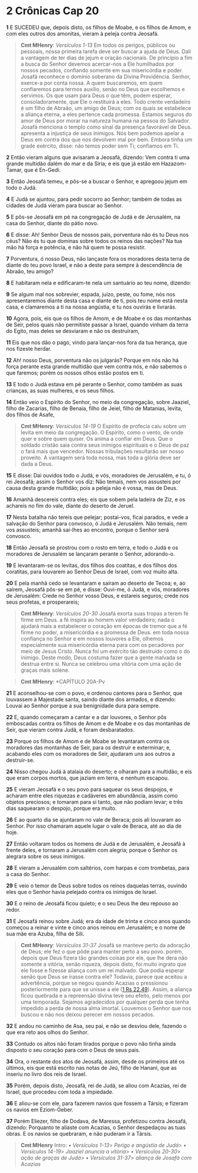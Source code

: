 # 2 Crônicas Cap 20

**1** 	E SUCEDEU que, depois disto, os filhos de Moabe, e os filhos de Amom, e com eles outros dos amonitas, vieram à peleja contra Jeosafá.

> **Cmt MHenry**: *Versículos 1-13* Em todos os perigos, públicos ou pessoais, nossa primeira tarefa deve ser buscar a ajuda de Deus. Dali a vantagem de ter dias de jejum e oração nacionais. De princípio a fim a busca do Senhor devemos acercar-nos a Ele humilhados por nossos pecados, confiando somente em sua misericórdia e poder. Josafá reconhece o domínio soberano da Divina Providência. Senhor, exerce-a por conta nossa. A quem buscaremos, em quem confiaremos para termos auxílio, senão no Deus que escolhemos e servimos. Os que usam para Deus o que têm, podem esperar, consoladoramente, que Ele o restituirá a eles. Todo crente verdadeiro é um filho de Abraão, um amigo de Deus; com os quais se estabelece a aliança eterna, a eles pertence cada promessa. Estamos seguros do amor de Deus por morar na natureza humana na pessoa do Salvador. Josafá menciona o templo como sinal da presença favorável de Deus. apresenta a injustiça de seus inimigos. Nós bem podemos apelar a Deus em contra dos que nos devolvem mal por bem. Embora tinha um grade exército, disse: não temos poder sem Ti; confiamos em Ti.

**2** 	Então vieram alguns que avisaram a Jeosafá, dizendo: Vem contra ti uma grande multidão dalém do mar e da Síria; e eis que já estão em Hazazom-Tamar, que é En-Gedi.

**3** 	Então Jeosafá temeu, e pôs-se a buscar o Senhor, e apregoou jejum em todo o Judá.

**4** 	E Judá se ajuntou, para pedir socorro ao Senhor; também de todas as cidades de Judá vieram para buscar ao Senhor.

**5** 	E pôs-se Jeosafá em pé na congregação de Judá e de Jerusalém, na casa do Senhor, diante do pátio novo.

**6** 	E disse: Ah! Senhor Deus de nossos pais, porventura não és tu Deus nos céus? Não és tu que dominas sobre todos os reinos das nações? Na tua mão há força e potência, e não há quem te possa resistir.

**7** 	Porventura, ó nosso Deus, não lançaste fora os moradores desta terra de diante do teu povo Israel, e não a deste para sempre à descendência de Abraão, teu amigo?

**8** 	E habitaram nela e edificaram-te nela um santuário ao teu nome, dizendo:

**9** 	Se algum mal nos sobrevier, espada, juízo, peste, ou fome, nós nos apresentaremos diante desta casa e diante de ti, pois teu nome está nesta casa, e clamaremos a ti na nossa angústia, e tu nos ouvirás e livrarás.

**10** 	Agora, pois, eis que os filhos de Amom, e de Moabe e os das montanhas de Seir, pelos quais não permitiste passar a Israel, quando vinham da terra do Egito, mas deles se desviaram e não os destruíram,

**11** 	Eis que nos dão o pago, vindo para lançar-nos fora da tua herança, que nos fizeste herdar.

**12** 	Ah! nosso Deus, porventura não os julgarás? Porque em nós não há força perante esta grande multidão que vem contra nós, e não sabemos o que faremos; porém os nossos olhos estão postos em ti.

**13** 	E todo o Judá estava em pé perante o Senhor, como também as suas crianças, as suas mulheres, e os seus filhos.

**14** 	Então veio o Espírito do Senhor, no meio da congregação, sobre Jaaziel, filho de Zacarias, filho de Benaia, filho de Jeiel, filho de Matanias, levita, dos filhos de Asafe,

> **Cmt MHenry**: *Versículos 14-19* O Espírito de profecia caiu sobre um levita em meio da congregação. O Espírito, como o vento, de onde quer e sobre quem quiser. Os anima a confiar em Deus. Que o soldado cristão saia contra seus inimigos espirituais e o Deus de paz o fará mais que vencedor. Nossas tribulações resultarão ser nosso proveito. A vantagem será toda nossa, mas toda a glória deve ser dada a Deus.

**15** 	E disse: Dai ouvidos todo o Judá, e vós, moradores de Jerusalém, e tu, ó rei Jeosafá; assim o Senhor vos diz: Não temais, nem vos assusteis por causa desta grande multidão; pois a peleja não é vossa, mas de Deus.

**16** 	Amanhã descereis contra eles; eis que sobem pela ladeira de Ziz, e os achareis no fim do vale, diante do deserto de Jeruel.

**17** 	Nesta batalha não tereis que pelejar; postai-vos, ficai parados, e vede a salvação do Senhor para convosco, ó Judá e Jerusalém. Não temais, nem vos assusteis; amanhã saí-lhes ao encontro, porque o Senhor será convosco.

**18** 	Então Jeosafá se prostrou com o rosto em terra, e todo o Judá e os moradores de Jerusalém se lançaram perante o Senhor, adorando-o.

**19** 	E levantaram-se os levitas, dos filhos dos coatitas, e dos filhos dos coratitas, para louvarem ao Senhor Deus de Israel, com voz muito alta.

**20** 	E pela manhã cedo se levantaram e saíram ao deserto de Tecoa; e, ao saírem, Jeosafá pôs-se em pé, e disse: Ouvi-me, ó Judá, e vós, moradores de Jerusalém: Crede no Senhor vosso Deus, e estareis seguros; crede nos seus profetas, e prosperareis;

> **Cmt MHenry**: *Versículos 20-30* Josafá exorta suas tropas a terem fé firme em Deus. a fé inspira ao homem valor verdadeiro; nada o ajudará mais a estabelecer o coração em épocas de tremor que a fé firme no poder, a misericórdia e a promessa de Deus. em toda nossa confiança no Senhor e em nossos louvores a Ele, olhemos especialmente sua misericórdia eterna para com os pecadores por meio de Jesus Cristo. Nunca foi um exército tão destruído como o do inimigo. Deste modo, Deus costuma fazer que a gente malvada se destrua entre si. Nunca se celebrou uma vitória com uma ação de graças mais solene.

> **Cmt MHenry**: *CAPÍTULO 20A-Pv

**21** 	E aconselhou-se com o povo, e ordenou cantores para o Senhor, que louvassem à Majestade santa, saindo diante dos armados, e dizendo: Louvai ao Senhor porque a sua benignidade dura para sempre.

**22** 	E, quando começaram a cantar e a dar louvores, o Senhor pôs emboscadas contra os filhos de Amom e de Moabe e os das montanhas de Seir, que vieram contra Judá, e foram desbaratados.

**23** 	Porque os filhos de Amom e de Moabe se levantaram contra os moradores das montanhas de Seir, para os destruir e exterminar; e, acabando eles com os moradores de Seir, ajudaram uns aos outros a destruir-se.

**24** 	Nisso chegou Judá à atalaia do deserto; e olharam para a multidão, e eis que eram corpos mortos, que jaziam em terra, e nenhum escapou.

**25** 	E vieram Jeosafá e o seu povo para saquear os seus despojos, e acharam entre eles riquezas e cadáveres em abundância, assim como objetos preciosos; e tomaram para si tanto, que não podiam levar; e três dias saquearam o despojo, porque era muito.

**26** 	E ao quarto dia se ajuntaram no vale de Beraca; pois ali louvaram ao Senhor. Por isso chamaram aquele lugar o vale de Beraca, até ao dia de hoje.

**27** 	Então voltaram todos os homens de Judá e de Jerusalém, e Jeosafá à frente deles, e tornaram a Jerusalém com alegria; porque o Senhor os alegrara sobre os seus inimigos.

**28** 	E vieram a Jerusalém com saltérios, com harpas e com trombetas, para a casa do Senhor.

**29** 	E veio o temor de Deus sobre todos os reinos daquelas terras, ouvindo eles que o Senhor havia pelejado contra os inimigos de Israel.

**30** 	E o reino de Jeosafá ficou quieto; e o seu Deus lhe deu repouso ao redor.

**31** 	E Jeosafá reinou sobre Judá; era da idade de trinta e cinco anos quando começou a reinar e vinte e cinco anos reinou em Jerusalém; e o nome de sua mãe era Azuba, filha de Sili.

> **Cmt MHenry**: *Versículos 31-37* Josafá se manteve perto da adoração de Deus; ele fez o que pôde para manter perto a seu povo. porém, depois que Deus fizera tão grandes coisas por ele, que lhe dera não somente a vitória, senão riqueza, depois disto, foi muito ingrato que ele fosse e fizesse aliança com um rei malvado. Que podia esperar senão que Deus se irasse contra ele? Todavia, parece que aceitou a advertência, porque se negou quando Acazias o pressionou posteriormente para que se unisse a ele ([1 Rs 22.49](../11A-1Rs/22.md#49)). Assim, a aliança ficou quebrada e a repreensão divina teve seu efeito, pelo menos por uma temporada. Sejamos agradecidos por qualquer perda que tenha impedido a perda de nossa alma imortal. Louvemos o Senhor que nos buscou e não nos deixou perecer em nossos pecados.

**32** 	E andou no caminho de Asa, seu pai, e não se desviou dele, fazendo o que era reto aos olhos do Senhor.

**33** 	Contudo os altos não foram tirados porque o povo não tinha ainda disposto o seu coração para com o Deus de seus pais.

**34** 	Ora, o restante dos atos de Jeosafá, assim, desde os primeiros até os últimos, eis que está escrito nas notas de Jeú, filho de Hanani, que as inseriu no livro dos reis de Israel.

**35** 	Porém, depois disto, Jeosafá, rei de Judá, se aliou com Acazias, rei de Israel, que procedeu com toda a impiedade.

**36** 	E aliou-se com ele, para fazerem navios que fossem a Társis; e fizeram os navios em Eziom-Geber.

**37** 	Porém Eliezer, filho de Dodava, de Maressa, profetizou contra Jeosafá, dizendo: Porquanto te aliaste com Acazias, o Senhor despedaçou as tuas obras. E os navios se quebraram, e não puderam ir a Társis.


> **Cmt MHenry** Intro: *• Versículos 1-13*> *Perigo e angústia de Judá*> *• Versículos 14-19*> *Jaaziel anuncia a vitória*> *• Versículos 20-30*> *ação de graças de Judá*> *• Versículos 31-37*> *aliança de Josafá com Acazias*